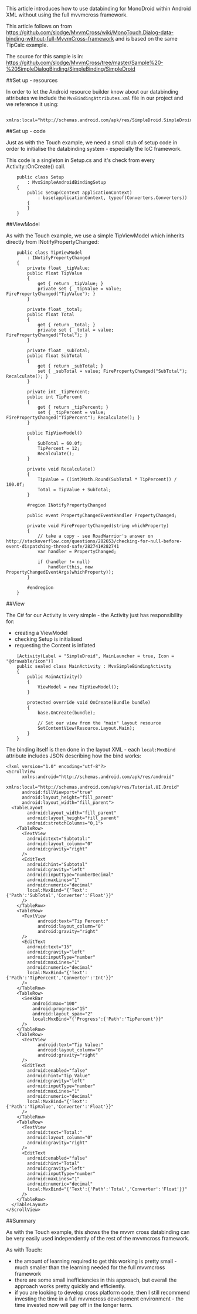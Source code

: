 This article introduces how to use databinding for MonoDroid within Android XML without using the full mvvmcross framework.

This article follows on from https://github.com/slodge/MvvmCross/wiki/MonoTouch.Dialog-data-binding-without-full-MvvmCross-framework and is based on the same TipCalc example.

The source for this sample is in: https://github.com/slodge/MvvmCross/tree/master/Sample%20-%20SimpleDialogBinding/SimpleBinding/SimpleDroid

##Set up - resources

In order to let the Android resource builder know about our databinding attributes we include the `MvxBindingAttributes.xml` file in our project and we reference it using:

```
      xmlns:local="http://schemas.android.com/apk/res/SimpleDroid.SimpleDroid"
```

##Set up - code

Just as with the Touch example, we  need a small stub of setup code in order to initialise the databinding system - especially the IoC framework.

This code is a singleton in Setup.cs and it's check from every Activity::OnCreate() call.

```
    public class Setup 
        : MvxSimpleAndroidBindingSetup
    {
        public Setup(Context applicationContext)
            : base(applicationContext, typeof(Converters.Converters))
        {
        }
    }
```

##ViewModel

As with the Touch example, we use a simple TipViewModel which inherits directly from INotifyPropertyChanged:

```
    public class TipViewModel
        : INotifyPropertyChanged
    {
        private float _tipValue;
        public float TipValue
        {
            get { return _tipValue; }
            private set { _tipValue = value; FirePropertyChanged("TipValue"); }
        }

        private float _total;
        public float Total
        {
            get { return _total; }
            private set { _total = value; FirePropertyChanged("Total"); }
        }

        private float _subTotal;
        public float SubTotal
        {
            get { return _subTotal; }
            set { _subTotal = value; FirePropertyChanged("SubTotal"); Recalculate(); }
        }

        private int _tipPercent;
        public int TipPercent
        {
            get { return _tipPercent; }
            set { _tipPercent = value; FirePropertyChanged("TipPercent"); Recalculate(); }
        }

        public TipViewModel()
        {
            SubTotal = 60.0f;
            TipPercent = 12;
            Recalculate();
        }

        private void Recalculate()
        {
            TipValue = ((int)Math.Round(SubTotal * TipPercent)) / 100.0f;
            Total = TipValue + SubTotal;
        }

        #region INotifyPropertyChanged

        public event PropertyChangedEventHandler PropertyChanged;

        private void FirePropertyChanged(string whichProperty)
        {
            // take a copy - see RoadWarrior's answer on http://stackoverflow.com/questions/282653/checking-for-null-before-event-dispatching-thread-safe/282741#282741
            var handler = PropertyChanged;

            if (handler != null)
                handler(this, new PropertyChangedEventArgs(whichProperty));
        }

        #endregion
    }
```


##View

The C# for our Activity is very simple - the Activity just has responsibility for:

- creating a ViewModel
- checking Setup is initialised
- requesting the Content is inflated

```
    [Activity(Label = "SimpleDroid", MainLauncher = true, Icon = "@drawable/icon")]
    public sealed class MainActivity : MvxSimpleBindingActivity
    {
        public MainActivity()
        {
            ViewModel = new TipViewModel();
        }

        protected override void OnCreate(Bundle bundle)
        {
            base.OnCreate(bundle);

            // Set our view from the "main" layout resource
            SetContentView(Resource.Layout.Main);
        }
    }
```

The binding itself is then done in the layout XML - each `local:MvxBind` attribute includes JSON describing how the bind works:

```
<?xml version="1.0" encoding="utf-8"?>
<ScrollView
      xmlns:android="http://schemas.android.com/apk/res/android"
      xmlns:local="http://schemas.android.com/apk/res/Tutorial.UI.Droid"
      android:fillViewport="true"
      android:layout_height="fill_parent"
      android:layout_width="fill_parent">
  <TableLayout
        android:layout_width="fill_parent"
        android:layout_height="fill_parent"
        android:stretchColumns="0,1">
    <TableRow>
      <TextView
        android:text="Subtotal:"
        android:layout_column="0"
        android:gravity="right"
      />
      <EditText
        android:hint="Subtotal"
        android:gravity="left"
        android:inputType="numberDecimal"
        android:maxLines="1"
        android:numeric="decimal"
        local:MvxBind="{'Text':{'Path':'SubTotal','Converter':'Float'}}"
      />
    </TableRow>
    <TableRow>
      <TextView
            android:text="Tip Percent:"
            android:layout_column="0"
            android:gravity="right"
      />
      <EditText
        android:text="15"
        android:gravity="left"
        android:inputType="number"
        android:maxLines="1"
        android:numeric="decimal"
        local:MvxBind="{'Text':{'Path':'TipPercent','Converter':'Int'}}"
      />
    </TableRow>
    <TableRow>
      <SeekBar
          android:max="100"
          android:progress="15"
          android:layout_span="2"
          local:MvxBind="{'Progress':{'Path':'TipPercent'}}"
      />
    </TableRow>
    <TableRow>
      <TextView
            android:text="Tip Value:"
            android:layout_column="0"
            android:gravity="right"
      />
      <EditText
        android:enabled="false"
        android:hint="Tip Value"
        android:gravity="left"
        android:inputType="number"
        android:maxLines="1"
        android:numeric="decimal"
        local:MvxBind="{'Text':{'Path':'TipValue','Converter':'Float'}}"
      />
    </TableRow>
    <TableRow>
      <TextView
        android:text="Total:"
        android:layout_column="0"
        android:gravity="right"
      />
      <EditText
        android:enabled="false"
        android:hint="Total"
        android:gravity="left"
        android:inputType="number"
        android:maxLines="1"
        android:numeric="decimal"
        local:MvxBind="{'Text':{'Path':'Total','Converter':'Float'}}"
      />
    </TableRow>
  </TableLayout>
</ScrollView>
```


##Summary

As with the Touch example, this shows the the mvvm cross databinding can be very easily used independently of the rest of the mvvmcross framework. 

As with Touch:

- the amount of learning required to get this working is pretty small - much smaller than the learning needed for the full mvvmcross framework
- there are some small inefficiencies in this approach, but overall the approach works pretty quickly and efficiently.
- if you are looking to develop cross platform code, then I still recommend investing the time in a full mvvmcross development environment - the time invested now will pay off in the longer term.


